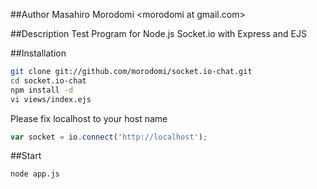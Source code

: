 ##Author
Masahiro Morodomi &lt;morodomi at gmail.com&gt;

##Description
Test Program for Node.js Socket.io with Express and EJS

##Installation

```bash
git clone git://github.com/morodomi/socket.io-chat.git
cd socket.io-chat
npm install -d
vi views/index.ejs
```

Please fix localhost to your host name

```js
var socket = io.connect('http://localhost');
```

##Start
```bash
node app.js
```
